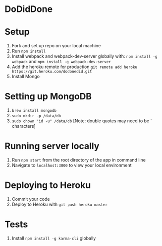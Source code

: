 # DoDidDone

# Setup

1. Fork and set up repo on your local machine
1. Run `npm install`
1. Install webpack and webpack-dev-server globally with: `npm install -g webpack` and `npm install -g webpack-dev-server`
1. Add the heroku remote for production `git remote add heroku https://git.heroku.com/dodonedid.git`
1. Install Mongo

# Setting up MongoDB
1. `brew install mongodb`
1. `sudo mkdir -p /data/db`
1. `sudo chown "id -u" /data/db` [Note: double quotes may need to be ` characters]

# Running server locally

1. Run `npm start` from the root directory of the app in command line
1. Navigate to `localhost:3000` to view your local environment

# Deploying to Heroku

1. Commit your code
1. Deploy to Heroku with `git push heroku master`

# Tests
1. Install `npm install -g karma-cli` globally
